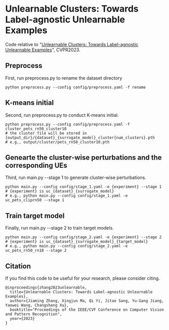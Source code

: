 # Unlearnable Clusters: Towards Label-agnostic Unlearnable Examples


Code relative to "[Unlearnable Clusters: Towards Label-agnostic Unlearnable Examples](https://arxiv.org/abs/2301.01217)", CVPR2023.


## Preprocess
First, run preprocess.py to rename the dataset directory
```
python preprocess.py --config config/preprocess.yaml -f rename
```

## K-means initial
Second, run preprocess.py to conduct K-means initial.
```
python preprocess.py --config config/preprocess.yaml -f cluster_pets_rn50_cluster10
# the cluster file will be stored in {output_dir}/{dataset}_{surrogate_model}_cluster{num_clusters}.pth
# e.g., output/cluster/pets_rn50_cluster10.pth
```

## Genearte the cluster-wise perturbations and the corresponding UEs
Third, run main.py --stage 1 to generate cluster-wise perturbations.
```
python main.py --config config/stage_1.yaml -e {experiment} --stage 1 
# {experiment} is uc_{dataset}_{surrogate_model}
# e.g., python main.py --config config/stage_1.yaml -e uc_pets_cliprn50 --stage 1
```

## Train target model
Finally, run main.py --stage 2 to train target models.
```
python main.py --config config/stage_2.yaml -e {experiment} --stage 2 
# {experiment} is uc_{dataset}_{surrogate_model}_{target_model}
# e.g., python main.py --config config/stage_2.yaml -e uc_pets_rn50_rn18 --stage 2
```

## Citation
If you find this code to be useful for your research, please consider citing.
```
@inproceedings{zhang2023unlearnable,
  title={Unlearnable Clusters: Towards Label-agnostic Unlearnable Examples},
  author={Jiaming Zhang, Xingjun Ma, Qi Yi, Jitao Sang, Yu-Gang Jiang, Yaowei Wang, Changsheng Xu},
  booktitle="Proceedings of the IEEE/CVF Conference on Computer Vision and Pattern Recognition",
  year={2023}
}
```
